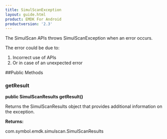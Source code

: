 ```yaml
---
title: SimulScanException
layout: guide.html
product: EMDK For Android
productversion: '2.3'
---
```


The SimulScan APIs throws SimulScanException when an error occurs.

The error could be due to:

1. Incorrect use of APIs
2. Or in case of an unexpected error


##Public Methods

### getResult

**public SimulScanResults getResult()**

Returns the SimulScanResults object that provides additional information on the exception.

**Returns:**

com.symbol.emdk.simulscan.SimulScanResults









